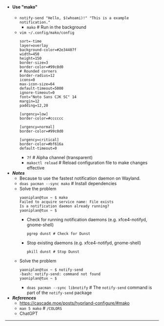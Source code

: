 - #### Use "mako" 
    - `notify-send "Hello, $(whoami)!" "This is a example notification."`
        - `mako` # Run in the background
    - `vim ~/.config/mako/config`
      ```
      sort=-time
      layer=overlay
      background-color=#2e34407f
      width=450
      height=150
      border-size=3
      border-color=#99c0d0
      # Rounded corners
      border-radius=12
      icons=0
      max-icon-size=64
      default-timeout=5000
      ignore-timeout=0
      font="Noto Sans CJK SC" 14
      margin=12
      padding=12,20
      
      [urgency=low]
      border-color=#cccccc
      
      [urgency=normal]
      border-color=#99c0d0
      
      [urgency=critical]
      border-color=#bf616a
      default-timeout=0
      ```
        - `7f` # Alpha channel (transparent)
        - `makoctl reload` # Reload configuration file to make changes effective
- ***Notes***
    - Because to use the fastest notification daemon on Wayland.
    - `doas pacman --sync mako` # Install dependencies
    - Solve the problem
      ```
      yaoniplan@tux ~ $ mako
      Failed to acquire service name: File exists
      Is a notification daemon already running?
      yaoniplan@tux ~ $
      ```
        - Check for running notification daemons (e.g. xfce4-notifyd, gnome-shell)
          ```
          pgrep dunst # Check for Dunst
          ```
        - Stop existing daemons (e.g. xfce4-notifyd, gnome-shell)
          ```
          pkill dunst # Stop Dunst
          ```
    - Solve the problem
      ```
      yaoniplan@tux ~ $ notify-send
      -bash: notify-send: command not found
      yaoniplan@tux ~ $
      ```
        - `doas pacman --sync libnotify` # The `notify-send` command is part of the `notify-send` package
- ***References***
    - https://cascade.moe/posts/hyprland-configure/#mako
    - `man 5 mako` # `/COLORS`
    - ChatGPT
- ---
